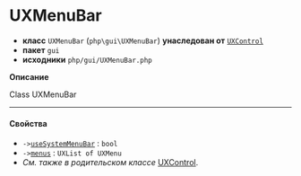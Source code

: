 # UXMenuBar

- **класс** `UXMenuBar` (`php\gui\UXMenuBar`) **унаследован от** [`UXControl`](https://github.com/jphp-group/jphp-gui-ext/blob/master/jphp-gui-ext/api-docs/classes/php/gui/UXControl.ru.md)
- **пакет** `gui`
- **исходники** `php/gui/UXMenuBar.php`

**Описание**

Class UXMenuBar

---

#### Свойства

- `->`[`useSystemMenuBar`](#prop-usesystemmenubar) : `bool`
- `->`[`menus`](#prop-menus) : `UXList of UXMenu`
- *См. также в родительском классе* [UXControl](https://github.com/jphp-group/jphp-gui-ext/blob/master/jphp-gui-ext/api-docs/classes/php/gui/UXControl.ru.md).
